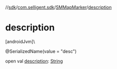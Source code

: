//[sdk](../../../index.md)/[com.selligent.sdk](../index.md)/[SMMapMarker](index.md)/[description](description.md)

# description

[androidJvm]\

@SerializedName(value = &quot;desc&quot;)

open val [description](description.md): [String](https://developer.android.com/reference/kotlin/java/lang/String.html)
